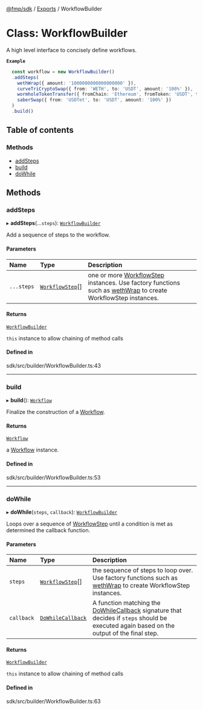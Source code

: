 [@fmp/sdk](../README.md) / [Exports](../modules.md) / WorkflowBuilder

# Class: WorkflowBuilder

A high level interface to concisely define workflows.

**`Example`**

```TypeScript
  const workflow = new WorkflowBuilder()
  .addSteps(
    wethWrap({ amount: '1000000000000000000' }),
    curveTriCryptoSwap({ from: 'WETH', to: 'USDT', amount: '100%' }),
    wormholeTokenTransfer({ fromChain: 'Ethereum', fromToken: 'USDT', toChain: 'Solana', amount: '100%' }),
    saberSwap({ from: 'USDTet', to: 'USDT', amount: '100%' })
  )
  .build()
```

## Table of contents

### Methods

- [addSteps](WorkflowBuilder.md#addsteps)
- [build](WorkflowBuilder.md#build)
- [doWhile](WorkflowBuilder.md#dowhile)

## Methods

### addSteps

▸ **addSteps**(...`steps`): [`WorkflowBuilder`](WorkflowBuilder.md)

Add a sequence of steps to the workflow.

#### Parameters

| Name | Type | Description |
| :------ | :------ | :------ |
| `...steps` | [`WorkflowStep`](../interfaces/WorkflowStep.md)[] | one or more [WorkflowStep](../interfaces/WorkflowStep.md) instances. Use factory functions such as [wethWrap](../modules.md#wethwrap) to create WorkflowStep instances. |

#### Returns

[`WorkflowBuilder`](WorkflowBuilder.md)

`this` instance to allow chaining of method calls

#### Defined in

sdk/src/builder/WorkflowBuilder.ts:43

___

### build

▸ **build**(): [`Workflow`](../interfaces/Workflow.md)

Finalize the construction of a [Workflow](../interfaces/Workflow.md).

#### Returns

[`Workflow`](../interfaces/Workflow.md)

a [Workflow](../interfaces/Workflow.md) instance.

#### Defined in

sdk/src/builder/WorkflowBuilder.ts:53

___

### doWhile

▸ **doWhile**(`steps`, `callback`): [`WorkflowBuilder`](WorkflowBuilder.md)

Loops over  a sequence of [WorkflowStep](../interfaces/WorkflowStep.md) until a condition is met as determined the callback function.

#### Parameters

| Name | Type | Description |
| :------ | :------ | :------ |
| `steps` | [`WorkflowStep`](../interfaces/WorkflowStep.md)[] | the sequence of steps to loop over.  Use factory functions such as [wethWrap](../modules.md#wethwrap) to create WorkflowStep instances. |
| `callback` | [`DoWhileCallback`](../modules.md#dowhilecallback) | A function matching the [DoWhileCallback](../modules.md#dowhilecallback) signature that decides if `steps` should be executed again based on the output of the final step. |

#### Returns

[`WorkflowBuilder`](WorkflowBuilder.md)

`this` instance to allow chaining of method calls

#### Defined in

sdk/src/builder/WorkflowBuilder.ts:63
